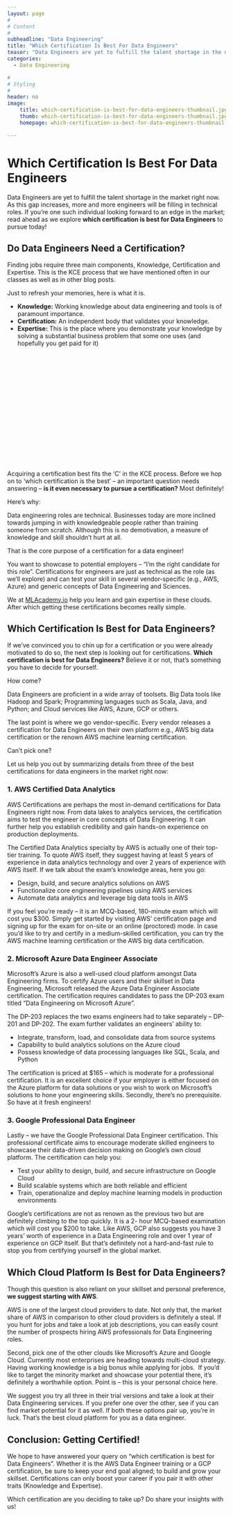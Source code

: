 ```yaml
---
layout: page
#
# Content
#
subheadline: "Data Engineering"
title: "Which Certification Is Best For Data Engineers"
teaser: "Data Engineers are yet to fulfill the talent shortage in the market right now. As this gap increases, more and more engineers will be filling in technical roles. If you’re one such individual looking forward to an edge in the market; read ahead as we explore **which certification is best for Data Engineers** to pursue today!**Do Data Engineers Need a Certification?**--------------------------"
categories:
  - Data Engineering

#
# Styling
#
header: no
image:
    title: which-certification-is-best-for-data-engineers-thumbnail.jpg
    thumb: which-certification-is-best-for-data-engineers-thumbnail.jpg
    homepage: which-certification-is-best-for-data-engineers-thumbnail.jpg

---
```


# Which Certification Is Best For Data Engineers

Data Engineers are yet to fulfill the talent shortage in the market right now. As this gap increases, more and more engineers will be filling in technical roles. If you’re one such individual looking forward to an edge in the market; read ahead as we explore **which certification is best for Data Engineers** to pursue today!


**Do Data Engineers Need a Certification?**
-------------------------------------------


Finding jobs require three main components, Knowledge, Certification and Expertise. This is the KCE process that we have mentioned often in our classes as well as in other blog posts. 


Just to refresh your memories, here is what it is.


* **Knowledge:** Working knowledge about data engineering and tools is of paramount importance.
* **Certification:** An independent body that validates your knowledge.
* **Expertise:** This is the place where you demonstrate your knowledge by solving a substantial business problem that some one uses (and hopefully you get paid for it)


![](data:image/svg+xml,%3Csvg%20xmlns='http://www.w3.org/2000/svg'%20viewBox='0%200%201024%20547'%3E%3C/svg%3E)
Acquiring a certification best fits the ‘C’ in the KCE process. Before we hop on to ‘which certification is the best’ – an important question needs answering – **is it even necessary to pursue a certification?** Most definitely!


Here’s why:


Data engineering roles are technical. Businesses today are more inclined towards jumping in with knowledgeable people rather than training someone from scratch. Although this is no demotivation, a measure of knowledge and skill shouldn’t hurt at all.


That is the core purpose of a certification for a data engineer!


You want to showcase to potential employers – “I’m the right candidate for this role”. Certifications for engineers are just as technical as the role (as we’ll explore) and can test your skill in several vendor-specific (e.g., AWS, Azure) and generic concepts of Data Engineering and Sciences.


We at [MLAcademy.io](https://mlacademy.io) help you learn and gain expertise in these clouds. After which getting these certifications becomes really simple.


**Which Certification Is Best for Data Engineers?**
---------------------------------------------------


If we’ve convinced you to chin up for a certification or you were already motivated to do so, the next step is looking out for certifications. **Which certification is best for Data Engineers?** Believe it or not, that’s something you have to decide for yourself. 


How come? 


Data Engineers are proficient in a wide array of toolsets. Big Data tools like Hadoop and Spark; Programming languages such as Scala, Java, and Python; and Cloud services like AWS, Azure, GCP or others. 


The last point is where we go vendor-specific. Every vendor releases a certification for Data Engineers on their own platform e.g., AWS big data certification or the renown AWS machine learning certification.


Can’t pick one?


Let us help you out by summarizing details from three of the best certifications for data engineers in the market right now:


### 1. **AWS Certified Data Analytics**


AWS Certifications are perhaps the most in-demand certifications for Data Engineers right now. From data lakes to analytics services, the certification aims to test the engineer in core concepts of Data Engineering. It can further help you establish credibility and gain hands-on experience on production deployments.


The Certified Data Analytics specialty by AWS is actually one of their top-tier training. To quote AWS itself, they suggest having at least 5 years of experience in data analytics technology and over 2 years of experience with AWS itself. If we talk about the exam’s knowledge areas, here you go:


* Design, build, and secure analytics solutions on AWS
* Functionalize core engineering pipelines using AWS services
* Automate data analytics and leverage big data tools in AWS


If you feel you’re ready – it is an MCQ-based, 180-minute exam which will cost you $300. Simply get started by visiting AWS’ certification page and signing up for the exam for on-site or an online (proctored) mode. In case you’d like to try and certify in a medium-skilled certification, you can try the AWS machine learning certification or the AWS big data certification.


### 2. Microsoft Azure Data Engineer Associate


Microsoft’s Azure is also a well-used cloud platform amongst Data Engineering firms. To certify Azure users and their skillset in Data Engineering, Microsoft released the Azure Data Engineer Associate certification. The certification requires candidates to pass the DP-203 exam titled “Data Engineering on Microsoft Azure”.


The DP-203 replaces the two exams engineers had to take separately – DP-201 and DP-202. The exam further validates an engineers’ ability to:


* Integrate, transform, load, and consolidate data from source systems
* Capability to build analytics solutions on the Azure cloud
* Possess knowledge of data processing languages like SQL, Scala, and Python


The certification is priced at $165 – which is moderate for a professional certification. It is an excellent choice if your employer is either focused on the Azure platform for data solutions or you wish to work on Microsoft’s solutions to hone your engineering skills. Secondly, there’s no prerequisite. So have at it fresh engineers!


### 3. Google Professional Data Engineer


Lastly – we have the Google Professional Data Engineer certification. This professional certificate aims to encourage moderate skilled engineers to showcase their data-driven decision making on Google’s own cloud platform. The certification can help you:


* Test your ability to design, build, and secure infrastructure on Google Cloud
* Build scalable systems which are both reliable and efficient
* Train, operationalize and deploy machine learning models in production environments


Google’s certifications are not as renown as the previous two but are definitely climbing to the top quickly. It is a 2- hour MCQ-based examination which will cost you $200 to take. Like AWS, GCP also suggests you have 3 years’ worth of experience in a Data Engineering role and over 1 year of experience on GCP itself. But that’s definitely not a hard-and-fast rule to stop you from certifying yourself in the global market.


**Which Cloud Platform Is Best for Data Engineers?**
----------------------------------------------------


Though this question is also reliant on your skillset and personal preference, **we suggest starting with AWS**. 


AWS is one of the largest cloud providers to date. Not only that, the market share of AWS in comparison to other cloud providers is definitely a steal. If you hunt for jobs and take a look at job descriptions, you can easily count the number of prospects hiring AWS professionals for Data Engineering roles.


Second, pick one of the other clouds like Microsoft’s Azure and Google Cloud. Currently most enterprises are heading towards multi-cloud strategy. Having working knowledge is a big bonus while applying for jobs.  If you’d like to target the minority market and showcase your potential there, it’s definitely a worthwhile option. Point is – this is your personal choice here.


We suggest you try all three in their trial versions and take a look at their Data Engineering services. If you prefer one over the other, see if you can find market potential for it as well. If both these options pair up, you’re in luck. That’s the best cloud platform for you as a data engineer.


**Conclusion: Getting Certified!**
----------------------------------


We hope to have answered your query on “which certification is best for Data Engineers”. Whether it is the AWS Data Engineer training or a GCP certification, be sure to keep your end goal aligned; to build and grow your skillset. Certifications can only boost your career if you pair it with other traits (Knowledge and Expertise).


Which certification are you deciding to take up? Do share your insights with us!


